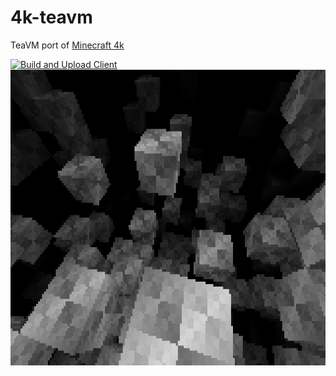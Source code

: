 # 4k-teavm
TeaVM port of [Minecraft 4k](https://minecraft.wiki/w/Minecraft_4k)

[![Build and Upload Client](https://github.com/colbster937/4k-teavm/actions/workflows/gradle.yml/badge.svg)](https://github.com/colbster937/4k-teavm/actions/workflows/gradle.yml)
<img width="851" height="473" alt="game" src="https://raw.githubusercontent.com/colbster937/4k-teavm/refs/heads/main/img/game.png" />